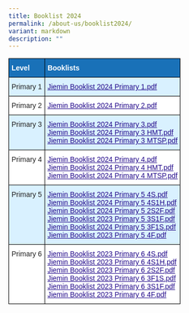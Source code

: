 ```yaml
---
title: Booklist 2024
permalink: /about-us/booklist2024/
variant: markdown
description: ""
---
```

<style type="text/css">
.tg  {border-collapse:collapse;border-spacing:0;}
.tg td{border-color:black;border-style:solid;border-width:1px;font-family:Arial, sans-serif;font-size:14px;
  overflow:hidden;padding:10px 5px;word-break:normal;}
.tg th{border-color:black;border-style:solid;border-width:1px;font-family:Arial, sans-serif;font-size:14px;
  font-weight:normal;overflow:hidden;padding:10px 5px;word-break:normal;}
.tg .tg-v99l{background-color:#D9F1FF;color:#21088A;font-weight:bold;text-align:left;text-decoration:underline;vertical-align:top}
.tg .tg-3vx9{background-color:#1971B8;color:#FFF;font-weight:bold;text-align:left;vertical-align:top}
.tg .tg-7uky{background-color:#D9F1FF;color:#222;text-align:left;vertical-align:top}
.tg .tg-tsok{background-color:#FFF;color:#222;text-align:left;vertical-align:top}
.tg .tg-0qnb{background-color:#FFF;color:#21088A;font-weight:bold;text-align:left;text-decoration:underline;vertical-align:top}
</style>
<table class="tg">
<thead>
  <tr>
    <th class="tg-3vx9"><span style="font-weight:bold;color:#FFF;background-color:#1971B8">Level</span></th>
    <th class="tg-3vx9"><span style="font-weight:bold;color:#FFF;background-color:#1971B8">Booklists</span></th>
  </tr>
</thead>
<tbody>
  <tr>
    <td class="tg-7uky"><span style="color:#222;background-color:#D9F1FF">Primary 1</span></td>
    <td class="tg-v99l"><a href="/files/Booklist%202024/Jiemin_Booklist_2024_Primary_1.pdf"><span style="font-weight:500;text-decoration:underline;color:#21088A">Jiemin Booklist 2024 Primary 1.pdf</span></a><br></td>
  </tr>
  <tr>
    <td class="tg-tsok"><span style="color:#222;background-color:#FFF">Primary 2</span></td>
    <td class="tg-0qnb"><a href="/files/Booklist%202024/Jiemin_Booklist_2024_Primary_2.pdf"><span style="font-weight:500;text-decoration:underline;color:#21088A">Jiemin Booklist 2024 Primary 2.pdf</span></a><br></td>
  </tr>
  <tr>
    <td class="tg-7uky"><span style="color:#222;background-color:#D9F1FF">Primary 3</span></td>
    <td class="tg-v99l"><a href="/files/Booklist%202024/Jiemin_Booklist_2024_Primary_3.pdf"><span style="font-weight:500;text-decoration:underline;color:#21088A">Jiemin Booklist 2024 Primary 3.pdf</span></a><br><a href="/files/Booklist%202024/Jiemin_Booklist_2024_Primary_3_HMT.pdf"><span style="font-weight:500;text-decoration:underline;color:#21088A">Jiemin Booklist 2024 Primary 3 HMT.pdf</span></a><br><a href="/files/Booklist%202024/Jiemin_Booklist_2024_Primary_3_MTSP.pdf"><span style="font-weight:500;text-decoration:underline;color:#21088A">Jiemin Booklist 2024 Primary 3 MTSP.pdf</span></a><br></td>
  </tr>
  <tr>
    <td class="tg-tsok"><span style="color:#222;background-color:#FFF"> Primary 4</span></td>
    <td class="tg-0qnb"><a href="/files/Booklist%202024/Jiemin_Booklist_2024_Primary_4.pdf"><span style="font-weight:500;text-decoration:underline;color:#21088A">Jiemin Booklist 2024 Primary 4.pdf</span></a><br><a href="/files/Booklist%202024/Jiemin_Booklist_2024_Primary_4_HMT.pdf"><span style="font-weight:500;text-decoration:underline;color:#21088A">Jiemin Booklist 2024 Primary 4 HMT.pdf</span></a><br><a href="/files/Booklist%202024/Jiemin_Booklist_2024_Primary_4_MTSP.pdf"><span style="font-weight:500;text-decoration:underline;color:#21088A">Jiemin Booklist 2024 Primary 4 MTSP.pdf</span></a><br></td>
  </tr>
  <tr>
    <td class="tg-7uky"><span style="color:#222;background-color:#D9F1FF"> Primary 5</span></td>
    <td class="tg-v99l"><a href="/files/Booklist%202024/Jiemin_Booklist_2024_Primary_5_4S.pdf"><span style="font-weight:500;text-decoration:underline;color:#21088A">Jiemin Booklist 2024 Primary 5 4S.pdf</span></a><br><a href="/files/Booklist%202024/Jiemin_Booklist_2024_Primary_5_4S1H.pdf"><span style="font-weight:500;text-decoration:underline;color:#21088A">Jiemin Booklist 2024 Primary 5 4S1H.pdf</span></a><br><a href="/files/Booklist%202024/Jiemin_Booklist_2024_Primary_5_2S2F.pdf"><span style="font-weight:500;text-decoration:underline;color:#21088A">Jiemin Booklist 2024 Primary 5 2S2F.pdf</span></a><br><a href="/files%2FBooklists%202023/Jiemin%20Booklist%202023%20Primary%205%203S1F.pdf"><span style="font-weight:500;text-decoration:underline;color:#21088A">Jiemin Booklist 2023 Primary 5 3S1F.pdf</span></a><br><a href="/files/Booklist%202024/Jiemin_Booklist_2024_Primary_5_3S1F.pdf"><span style="font-weight:500;text-decoration:underline;color:#21088A">Jiemin Booklist 2024 Primary 5 3F1S.pdf</span></a><br><a href="/files/Booklist%202024/Jiemin_Booklist_2024_Primary_5_4F.pdf"><span style="font-weight:500;text-decoration:underline;color:#21088A">Jiemin Booklist 2023 Primary 5 4F.pdf</span></a><br></td>
  </tr>
  <tr>
    <td class="tg-tsok"><span style="color:#222;background-color:#FFF"> Primary 6</span></td>
    <td class="tg-0qnb"><a href="/files%2FBooklists%202023/Jiemin%20Booklist%202023%20Primary%206%204S.pdf"><span style="font-weight:500;text-decoration:underline;color:#21088A">Jiemin Booklist 2023 Primary 6 4S.pdf</span></a><br><a href="/files%2FBooklists%202023/Jiemin%20Booklist%202023%20Primary%206%204S1H.pdf"><span style="font-weight:500;text-decoration:underline;color:#21088A">Jiemin Booklist 2023 Primary 6 4S1H.pdf</span></a><br><a href="/files%2FBooklists%202023/Jiemin%20Booklist%202023%20Primary%206%202S2F.pdf"><span style="font-weight:500;text-decoration:underline;color:#21088A">Jiemin Booklist 2023 Primary 6 2S2F.pdf</span></a><br><a href="/files%2FBooklists%202023/Jiemin%20Booklist%202023%20Primary%206%203F1S.pdf"><span style="font-weight:500;text-decoration:underline;color:#21088A">Jiemin Booklist 2023 Primary 6 3F1S.pdf</span></a><br><a href="/files%2FBooklists%202023/Jiemin%20Booklist%202023%20Primary%206%203S1F.pdf"><span style="font-weight:500;text-decoration:underline;color:#21088A">Jiemin Booklist 2023 Primary 6 3S1F.pdf</span></a><br><a href="/files%2FBooklists%202023/Jiemin%20Booklist%202023%20Primary%206%204F.pdf"><span style="font-weight:500;text-decoration:underline;color:#21088A">Jiemin Booklist 2023 Primary 6 4F.pdf</span></a></td>
  </tr>
</tbody>
</table>